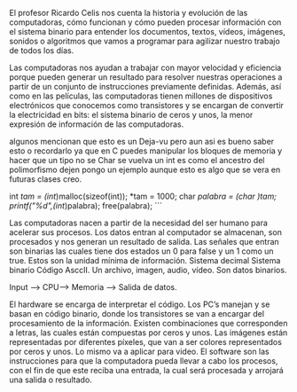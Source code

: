 El profesor Ricardo Celis nos cuenta la historia y evolución de las computadoras, cómo funcionan y cómo pueden procesar información con el sistema binario para entender los documentos, textos, vídeos, imágenes, sonidos o algoritmos que vamos a programar para agilizar nuestro trabajo de todos los días.

Las computadoras nos ayudan a trabajar con mayor velocidad y eficiencia porque pueden generar un resultado para resolver nuestras operaciones a partir de un conjunto de instrucciones previamente definidas. Además, así como en las películas, las computadoras tienen millones de dispositivos electrónicos que conocemos como transistores y se encargan de convertir la electricidad en bits: el sistema binario de ceros y unos, la menor expresión de información de las computadoras.


algunos mencionan que esto es un Deja-vu pero aun asi es bueno saber esto o recordarlo ya que en C puedes manipular los bloques de memoria y hacer que un tipo no se Char se vuelva un int es como el ancestro del polimorfismo dejen pongo un ejemplo
aunque esto es algo que se vera en futuras clases creo.

int *tam = (int*)malloc(sizeof(int));
    *tam = 1000;
    char *palabra = (char *)tam;
printf("%d",*(int*)palabra);
free(palabra); ```


Las computadoras nacen a partir de la necesidad del ser humano para acelerar sus procesos. Los datos entran al computador se almacenan, son procesados y nos generan un resultado de salida. Las señales que entran son binarias las cuales tiene dos estados un 0 para false y un 1 como un true. Estos son la unidad mínima de información.
Sistema decimal
Sistema binario
Código AsccII.
Un archivo, imagen, audio, vídeo. Son datos binarios.

Input --> CPU–> Memoria --> Salida de datos.

El hardware se encarga de interpretar el código.
Los PC’s manejan y se basan en código binario, donde los transistores se van a encargar del procesamiento de la información.
Existen combinaciones que corresponden a letras, las cuales están compuestas por ceros y unos.
Las imágenes están representadas por diferentes píxeles, que van a ser colores representados por ceros y unos. Lo mismo va a aplicar para video.
El software son las instrucciones para que la computadora pueda llevar a cabo los procesos, con el fin de que este reciba una entrada, la cual será procesada y arrojará una salida o resultado.
